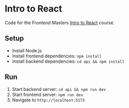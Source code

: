 # Intro to React

Code for the Frontend Masters
[Intro to React](https://frontendmasters.com/courses/complete-react-v9/) course.

## Setup

- Install Node.js
- Install frontend dependencies: `npm install`
- Install backend dependencies: `cd api && npm install`

## Run

1. Start backend server: `cd api && npm run dev`
2. Start frontend server: `npm run dev`
3. Navigate to `http://localhost:5173`
